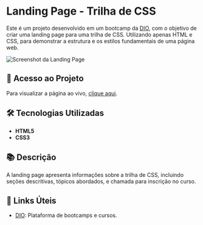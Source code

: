 # Landing Page - Trilha de CSS

Este é um projeto desenvolvido em um bootcamp da [DIO](https://dio.me/), com o objetivo de criar uma landing page para uma trilha de CSS. Utilizando apenas HTML e CSS, para demonstrar a estrutura e os estilos fundamentais de uma página web.

![Screenshot da Landing Page]()

## 🚀 Acesso ao Projeto

Para visualizar a página ao vivo, [clique aqui](https://gabrieodev.github.io/Landing-Page/).

## 🛠️ Tecnologias Utilizadas

- **HTML5**
- **CSS3**

## 📚 Descrição

A landing page apresenta informações sobre a trilha de CSS, incluindo seções descritivas, tópicos abordados, e chamada para inscrição no curso.

## 🔗 Links Úteis

- [DIO](https://dio.me/): Plataforma de bootcamps e cursos.
